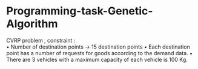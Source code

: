 # Programming-task-Genetic-Algorithm
CVRP problem , 
constraint :  
• Number of destination points → 15 destination points 
• Each destination point has a number of requests for goods according to the demand data. 
• There are 3 vehicles with a maximum capacity of each vehicle is 100 Kg.

